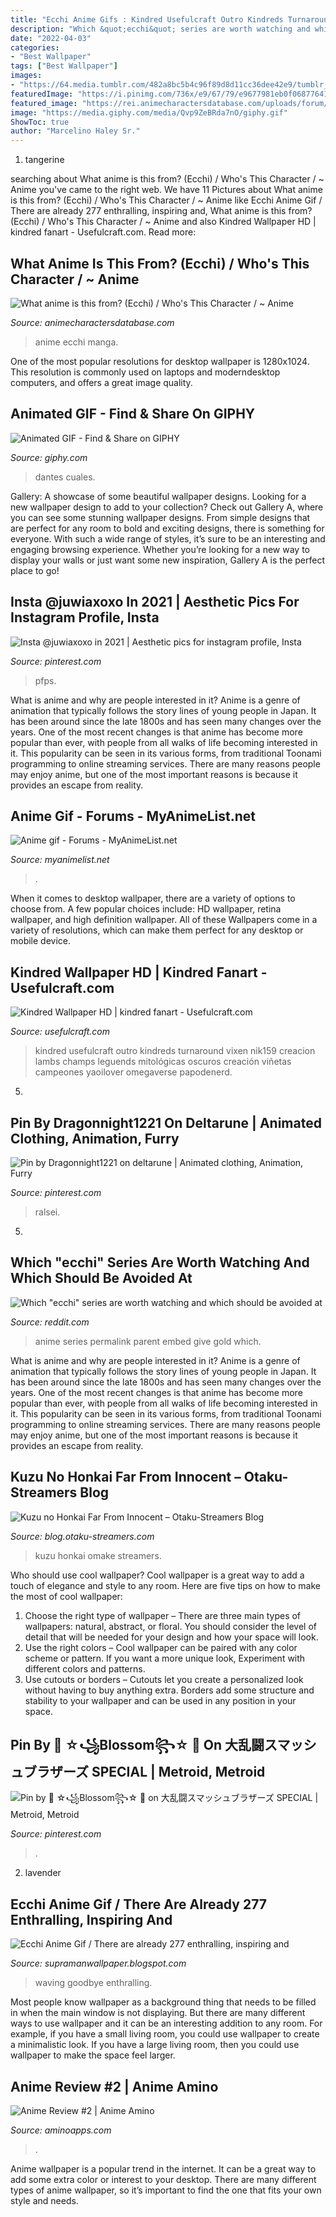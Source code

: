 ```yaml
---
title: "Ecchi Anime Gifs : Kindred Usefulcraft Outro Kindreds Turnaround Vixen Nik159 Creacion Lambs Champs Leguends Mitológicas Oscuros Creación Viñetas Campeones Yaoilover Omegaverse Papodenerd"
description: "Which &quot;ecchi&quot; series are worth watching and which should be avoided at"
date: "2022-04-03"
categories:
- "Best Wallpaper"
tags: ["Best Wallpaper"]
images:
- "https://64.media.tumblr.com/482a8bc5b4c96f89d8d11cc36dee42e9/tumblr_omjl8lqkFH1vrrul2o1_400.gifv"
featuredImage: "https://i.pinimg.com/736x/e9/67/79/e9677981eb0f06877641e714a65ec628.jpg"
featured_image: "https://rei.animecharactersdatabase.com/uploads/forum/37475-1220778525.gif"
image: "https://media.giphy.com/media/Qvp9ZeBRda7nO/giphy.gif"
ShowToc: true
author: "Marcelino Haley Sr."
---
```



1. tangerine 

	

		
searching about What anime is this from? (Ecchi) / Who&#039;s This Character / ~ Anime you've came to the right web. We have 11 Pictures about What anime is this from? (Ecchi) / Who&#039;s This Character / ~ Anime like Ecchi Anime Gif / There are already 277 enthralling, inspiring and, What anime is this from? (Ecchi) / Who&#039;s This Character / ~ Anime and also Kindred Wallpaper HD | kindred fanart - Usefulcraft.com. Read more:
		
    
## What Anime Is This From? (Ecchi) / Who&#039;s This Character / ~ Anime

<img loading=lazy src="https://rei.animecharactersdatabase.com/uploads/forum/37475-1220778525.gif" onerror="this.onerror=null;this.src='https://tse3.mm.bing.net/th?id=OIP.LWyDO-ffoTp-xY0X6D7lTAHaEK&amp;pid=15.1';" alt="What anime is this from? (Ecchi) / Who&#039;s This Character / ~ Anime">

_Source: animecharactersdatabase.com_

>anime ecchi manga. 

	

One of the most popular resolutions for desktop wallpaper is 1280x1024. This resolution is commonly used on laptops and moderndesktop computers, and offers a great image quality.

    
## Animated GIF - Find &amp; Share On GIPHY

<img loading=lazy src="https://media.giphy.com/media/Qvp9ZeBRda7nO/giphy.gif" onerror="this.onerror=null;this.src='https://tse2.mm.bing.net/th?id=OIP.Qk6lGFyoXbEjog4CXdrpNAHaD2&amp;pid=15.1';" alt="Animated GIF - Find &amp; Share on GIPHY">

_Source: giphy.com_

>dantes cuales. 

	

Gallery: A showcase of some beautiful wallpaper designs.
Looking for a new wallpaper design to add to your collection? Check out Gallery A, where you can see some stunning wallpaper designs. From simple designs that are perfect for any room to bold and exciting designs, there is something for everyone. With such a wide range of styles, it’s sure to be an interesting and engaging browsing experience. Whether you’re looking for a new way to display your walls or just want some new inspiration, Gallery A is the perfect place to go!





	
	
    
## Insta @juwiaxoxo In 2021 | Aesthetic Pics For Instagram Profile, Insta

<img loading=lazy src="https://i.pinimg.com/736x/4e/ff/d5/4effd5f8f0f41c224da8abf81470c708.jpg" onerror="this.onerror=null;this.src='https://tse1.mm.bing.net/th?id=OIP.XiFTXgwtrTO-YNSrFVvjrwHaL2&amp;pid=15.1';" alt="Insta @juwiaxoxo in 2021 | Aesthetic pics for instagram profile, Insta">

_Source: pinterest.com_

>pfps. 

	

What is anime and why are people interested in it?
Anime is a genre of animation that typically follows the story lines of young people in Japan. It has been around since the late 1800s and has seen many changes over the years. One of the most recent changes is that anime has become more popular than ever, with people from all walks of life becoming interested in it. This popularity can be seen in its various forms, from traditional Toonami programming to online streaming services. There are many reasons people may enjoy anime, but one of the most important reasons is because it provides an escape from reality.

    
## Anime Gif - Forums - MyAnimeList.net

<img loading=lazy src="http://27.media.tumblr.com/tumblr_ljizimvVVB1qirmcfo1_400.gif" onerror="this.onerror=null;this.src='https://tse2.mm.bing.net/th?id=OIP.V88dfqndLxUFPBc8LW67LAHaEL&amp;pid=15.1';" alt="Anime gif - Forums - MyAnimeList.net">

_Source: myanimelist.net_

>. 

	

When it comes to desktop wallpaper, there are a variety of options to choose from. A few popular choices include: HD wallpaper, retina wallpaper, and high definition wallpaper. All of these Wallpapers come in a variety of resolutions, which can make them perfect for any desktop or mobile device. 

    
## Kindred Wallpaper HD | Kindred Fanart - Usefulcraft.com

<img loading=lazy src="http://www.usefulcraft.com/wp-content/uploads/2019/12/Kindred-Wallpaper-HD-19-scaled.jpg" onerror="this.onerror=null;this.src='https://tse3.mm.bing.net/th?id=OIP.NWI_aIo8Nx-LH6LOshHRtwHaKL&amp;pid=15.1';" alt="Kindred Wallpaper HD | kindred fanart - Usefulcraft.com">

_Source: usefulcraft.com_

>kindred usefulcraft outro kindreds turnaround vixen nik159 creacion lambs champs leguends mitológicas oscuros creación viñetas campeones yaoilover omegaverse papodenerd. 

	

5.

    
## Pin By Dragonnight1221 On Deltarune | Animated Clothing, Animation, Furry

<img loading=lazy src="https://i.pinimg.com/736x/cd/39/d7/cd39d78937bde8745ab12d01eda97c98.jpg" onerror="this.onerror=null;this.src='https://tse4.mm.bing.net/th?id=OIP.ubV0o3vov-MG-em_HlkQHgHaNE&amp;pid=15.1';" alt="Pin by Dragonnight1221 on deltarune | Animated clothing, Animation, Furry">

_Source: pinterest.com_

>ralsei. 

	

5.

    
## Which &quot;ecchi&quot; Series Are Worth Watching And Which Should Be Avoided At

<img loading=lazy src="http://i.imgur.com/VGwTSgs.gif" onerror="this.onerror=null;this.src='https://tse2.mm.bing.net/th?id=OIP.DsM5iBSed8QTlrVPQR3R3wAAAA&amp;pid=15.1';" alt="Which &quot;ecchi&quot; series are worth watching and which should be avoided at">

_Source: reddit.com_

>anime series permalink parent embed give gold which. 

	

What is anime and why are people interested in it?
Anime is a genre of animation that typically follows the story lines of young people in Japan. It has been around since the late 1800s and has seen many changes over the years. One of the most recent changes is that anime has become more popular than ever, with people from all walks of life becoming interested in it. This popularity can be seen in its various forms, from traditional Toonami programming to online streaming services. There are many reasons people may enjoy anime, but one of the most important reasons is because it provides an escape from reality.

    
## Kuzu No Honkai Far From Innocent – Otaku-Streamers Blog

<img loading=lazy src="http://blog.otaku-streamers.com/wp-content/uploads/2017/02/e09945825e0ad7c74b29dab4_1487952246.gif" onerror="this.onerror=null;this.src='https://tse3.mm.bing.net/th?id=OIP.4i4VnocpGhpSEDV80uvAVgHaEK&amp;pid=15.1';" alt="Kuzu no Honkai Far From Innocent – Otaku-Streamers Blog">

_Source: blog.otaku-streamers.com_

>kuzu honkai omake streamers. 

	

Who should use cool wallpaper?
Cool wallpaper is a great way to add a touch of elegance and style to any room. Here are five tips on how to make the most of cool wallpaper: 
1) Choose the right type of wallpaper – There are three main types of wallpapers: natural, abstract, or floral. You should consider the level of detail that will be needed for your design and how your space will look. 
2) Use the right colors – Cool wallpaper can be paired with any color scheme or pattern. If you want a more unique look, Experiment with different colors and patterns. 
3) Use cutouts or borders – Cutouts let you create a personalized look without having to buy anything extra. Borders add some structure and stability to your wallpaper and can be used in any position in your space.

    
## Pin By 🌸 ☆꧁Blossom꧂☆ 🌸 On 大乱闘スマッシュブラザーズ SPECIAL | Metroid, Metroid

<img loading=lazy src="https://i.pinimg.com/736x/e9/67/79/e9677981eb0f06877641e714a65ec628.jpg" onerror="this.onerror=null;this.src='https://tse2.mm.bing.net/th?id=OIP.HxBs_WyboWIrT_wJZuz-MQHaKX&amp;pid=15.1';" alt="Pin by 🌸 ☆꧁Blossom꧂☆ 🌸 on 大乱闘スマッシュブラザーズ SPECIAL | Metroid, Metroid">

_Source: pinterest.com_

>. 

	

2. lavender 

    
## Ecchi Anime Gif / There Are Already 277 Enthralling, Inspiring And

<img loading=lazy src="https://64.media.tumblr.com/482a8bc5b4c96f89d8d11cc36dee42e9/tumblr_omjl8lqkFH1vrrul2o1_400.gifv" onerror="this.onerror=null;this.src='https://tse4.mm.bing.net/th?id=OIP.zvhwNe5CbzoPC-yoIFZWtQAAAA&amp;pid=15.1';" alt="Ecchi Anime Gif / There are already 277 enthralling, inspiring and">

_Source: supramanwallpaper.blogspot.com_

>waving goodbye enthralling. 

	

Most people know wallpaper as a background thing that needs to be filled in when the main window is not displaying. But there are many different ways to use wallpaper and it can be an interesting addition to any room. For example, if you have a small living room, you could use wallpaper to create a minimalistic look. If you have a large living room, then you could use wallpaper to make the space feel larger.

    
## Anime Review #2 | Anime Amino

<img loading=lazy src="https://pa1.narvii.com/5835/81e6be556806abfee5450aaf110b5c7b6ec9c051_hq.gif" onerror="this.onerror=null;this.src='https://tse2.mm.bing.net/th?id=OIP.GZRT4toCUo91PSFMU48OdQAAAA&amp;pid=15.1';" alt="Anime Review #2 | Anime Amino">

_Source: aminoapps.com_

>. 

	

Anime wallpaper is a popular trend in the internet. It can be a great way to add some extra color or interest to your desktop. There are many different types of anime wallpaper, so it’s important to find the one that fits your own style and needs.


